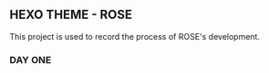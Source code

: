 ## HEXO THEME - ROSE
This project is used to record the process of ROSE's development.

### DAY ONE 
